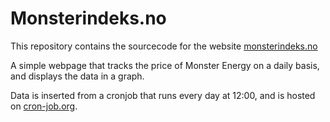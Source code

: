# Monsterindeks.no

This repository contains the sourcecode for the website [monsterindeks.no](https://www.monsterindeks.no/)

A simple webpage that tracks the price of Monster Energy on a daily basis, and displays the data in a graph.

Data is inserted from a cronjob that runs every day at 12:00, and is hosted on [cron-job.org](https://console.cron-job.org).